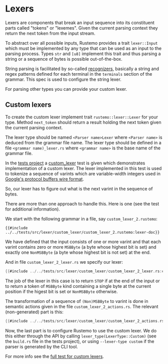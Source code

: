 # Lexers

Lexers are components that break an input sequence into its constituent parts called
"tokens" or "lexemes". Given the current parsing context they return the next
token from the input stream.

To abstract over all possible inputs, Rustemo provides a trait `lexer::Input`
which must be implemented by any type that can be used as an input to the
parsing process. Types `str` and `[u8]` implement this trait and thus parsing a
string or a sequence of bytes is possible out-of-the-box.

String parsing is facilitated by so-called
[recognizers](grammar_language.md#terminals), basically a string and regex
patterns defined for each terminal in the `terminals` section of the grammar.
This spec is used to configure the string lexer.

For parsing other types you can provide your custom lexer.


## Custom lexers

To create the custom lexer implement trait `rustemo::lexer::Lexer` for your
type. Method `next_token` should return a result holding the next token given
the current parsing context.

The lexer type should be named `<Parser name>Lexer` where `<Parser name>` is
deduced from the grammar file name. The lexer type should be defined in a file
`<grammar name)_lexer.rs` where `<grammar name>` is the base name of the grammar
file.

In the [tests project](https://github.com/igordejanovic/rustemo/tree/main/tests)
a
[custom_lexer](https://github.com/igordejanovic/rustemo/tree/main/tests/src/lexer/custom_lexer)
test is given which demonstrates implementation of a custom lexer. The lexer
implemented in this test is used to tokenize a sequence of varints which are
variable-width integers used in [Google's protocol buffers wire
format](https://protobuf.dev/programming-guides/encoding/#varints).

So, our lexer has to figure out what is the next varint in the sequence of
bytes. 

There are more than one approach to handle this. Here is one (see the test for
additional information).

We start with the following grammar in a file, say `custom_lexer_2.rustemo`:

```
{{#include ../../tests/src/lexer/custom_lexer/custom_lexer_2.rustemo:lexer-doc}}
```

We have defined that the input consists of one or more varint and that each
varint contains zero or more `MSBByte` (a byte whose highest bit is set) and
exactly one `NonMSBByte` (a byte whose highest bit is not set) at the end.

And in file `custom_lexer_2_lexer.rs` we specify our lexer:

```rust
{{#include ../../tests/src/lexer/custom_lexer/custom_lexer_2_lexer.rs:custom-lexer}}
```

The job of the lexer in this case is to return `STOP` if at the end of the input
or to return a token of `MSBByte` kind containing a single byte at the current
position if the higest bit is set or `NonMSBByte` otherwise.

The transformation of a sequence of `(Non)MSBByte` to varint is done in semantic
actions given in the file `custom_lexer_2_actions.rs`. The relevant
(non-generated) part is this:

```rust
{{#include ../../tests/src/lexer/custom_lexer/custom_lexer_2_actions.rs:lexer-doc}}
```
Now, the last part is to configure Rustemo to use the custom lexer. We do this
either through the API by calling `lexer_type(LexerType::Custom)` (see the
`build.rs` file in the tests project), or using `--lexer-type custom` if the
parser is generated by the CLI tool.

For more info see the [full test for custom
lexers](https://github.com/igordejanovic/rustemo/tree/main/tests/src/lexer/custom_lexer).
